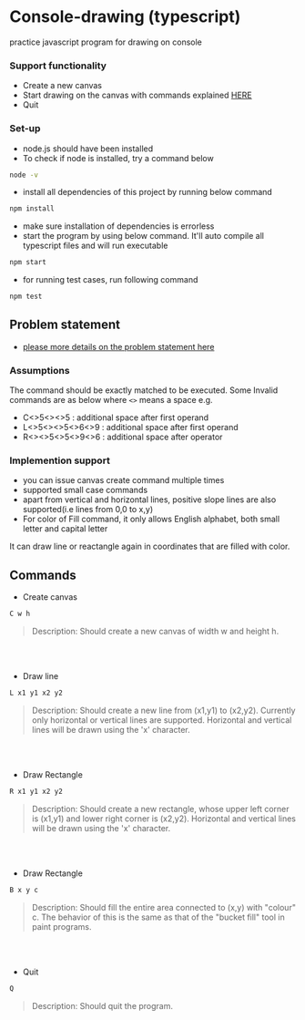 # Console-drawing (typescript)
practice javascript program for drawing on console

### Support functionality

- Create a new canvas
- Start drawing on the canvas with commands explained [HERE](#Commands)
- Quit

### Set-up
- node.js should have been installed
- To check if node is installed, try a command below
```bash
node -v
```
- install all dependencies of this project by running below command
```bash
npm install
```
- make sure installation of dependencies is errorless
- start the program by using below command. It'll auto compile all typescript files and will run executable
```bash
npm start
```
- for running test cases, run following command
```bash
npm test
```

## Problem statement
- [please more details on the problem statement here](problem-statement.txt)

### Assumptions
The command should be exactly matched to be executed.
Some Invalid commands are as below where `<>` means a space
e.g.
* C<>5<><>5 : additional space after first operand 
* L<>5<><>5<>6<>9 : additional space after first operand
* R<><>5<>5<>9<>6 : additional space after operator

### Implemention support
- you can issue canvas create command multiple times
- supported small case commands
- apart from vertical and horizontal lines, positive slope lines are also supported(i.e lines from 0,0 to x,y)
- For color of Fill command, it only allows English alphabet, both small letter and capital letter

It can draw line or reactangle again in coordinates that are filled with color.

## Commands

* Create canvas
```bash
C w h
```

> Description: Should create a new canvas of width w and height h.

<br><br>
* Draw line
```bash
L x1 y1 x2 y2
```

> Description: Should create a new line from (x1,y1) to (x2,y2). Currently only
horizontal or vertical lines are supported. Horizontal and vertical lines
will be drawn using the 'x' character.

<br><br>
* Draw Rectangle
```bash
R x1 y1 x2 y2
```

> Description: Should create a new rectangle, whose upper left corner is (x1,y1) and
lower right corner is (x2,y2). Horizontal and vertical lines will be drawn
using the 'x' character.

<br><br>
* Draw Rectangle
```bash
B x y c
```

> Description: Should fill the entire area connected to (x,y) with "colour" c. The
behavior of this is the same as that of the "bucket fill" tool in paint
programs.

<br><br>
* Quit
```bash
Q
``` 		         

> Description: Should quit the program.
